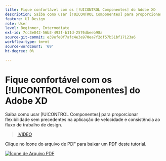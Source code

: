```yaml
---
title: Fique confortável com os [!UICONTROL Componentes] do Adobe XD
description: Saiba como usar [!UICONTROL Componentes] para proporcionar flexibilidade sem precedentes na aplicação de velocidade e consistência ao fluxo de trabalho de design
feature: UI Design
role: User
level: Beginner, Intermediate
exl-id: 7cc3e842-56b3-493f-b11d-2576dbeeb98a
source-git-commit: e39efe0f7afc4e3e970ea7f2df57b51bf17123a6
workflow-type: tm+mt
source-wordcount: '69'
ht-degree: 0%

---
```


# Fique confortável com os [!UICONTROL Componentes] do Adobe XD

Saiba como usar [!UICONTROL Componentes] para proporcionar flexibilidade sem precedentes na aplicação de velocidade e consistência ao fluxo de trabalho de design.

>[!VIDEO](https://video.tv.adobe.com/v/331003?hidetitle=true)

Clique no ícone do arquivo de PDF para baixar um PDF deste tutorial.

[![Ícone de Arquivo PDF](../assets/acrobat_PDF_96.png)](../quick-reference/LetsXDSeeHowtoDesignPrototypeandHandofftoTeams.pdf)
